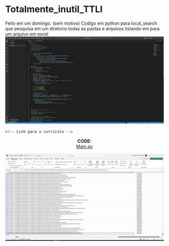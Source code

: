 # Totalmente_inutil_TTLI
Feito em um domingo. (sem motivo) Codigo em python para local_search que pesquisa em um diretorio todas as pastas e arquivos listando em para um arquivo em excel
![](https://github.com/Gustavo-de-Lima-G-000-Akiko-Yuuuki/Totalmente_inutil_TTLI/blob/main/Capturar1.PNG)

    <!-- Link para o currículo -->
  <p align="center">
    <b>CODE:</b><br>
    <a href="https://github.com/Gustavo-de-Lima-G-000-Akiko-Yuuuki/Totalmente_inutil_TTLI/blob/main/main.py">Main.py</a>
  </p>
  
![](https://github.com/Gustavo-de-Lima-G-000-Akiko-Yuuuki/Totalmente_inutil_TTLI/blob/main/Capturar.PNG)
